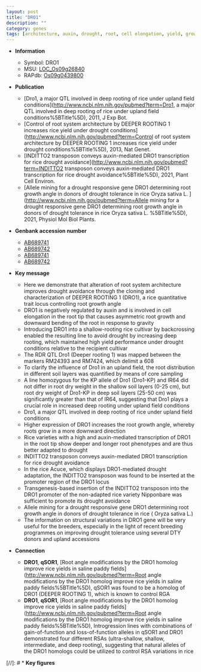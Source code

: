 ```yaml
---
layout: post
title: "DRO1"
description: ""
category: genes
tags: [architecture, auxin, drought, root, cell elongation, yield, growth, tolerance, drought tolerance, breeding, root growth]
---
```


* **Information**  
    + Symbol: DRO1  
    + MSU: [LOC_Os09g26840](http://rice.plantbiology.msu.edu/cgi-bin/ORF_infopage.cgi?orf=LOC_Os09g26840)  
    + RAPdb: [Os09g0439800](http://rapdb.dna.affrc.go.jp/viewer/gbrowse_details/irgsp1?name=Os09g0439800)  

* **Publication**  
    + [Dro1, a major QTL involved in deep rooting of rice under upland field conditions](http://www.ncbi.nlm.nih.gov/pubmed?term=Dro1, a major QTL involved in deep rooting of rice under upland field conditions%5BTitle%5D), 2011, J Exp Bot.
    + [Control of root system architecture by DEEPER ROOTING 1 increases rice yield under drought conditions](http://www.ncbi.nlm.nih.gov/pubmed?term=Control of root system architecture by DEEPER ROOTING 1 increases rice yield under drought conditions%5BTitle%5D), 2013, Nat Genet.
    + [INDITTO2 transposon conveys auxin-mediated DRO1 transcription for rice drought avoidance](http://www.ncbi.nlm.nih.gov/pubmed?term=INDITTO2 transposon conveys auxin-mediated DRO1 transcription for rice drought avoidance%5BTitle%5D), 2021, Plant Cell Environ.
    + [Allele mining for a drought responsive gene DRO1 determining root growth angle in donors of drought tolerance in rice  Oryza sativa L. ](http://www.ncbi.nlm.nih.gov/pubmed?term=Allele mining for a drought responsive gene DRO1 determining root growth angle in donors of drought tolerance in rice  Oryza sativa L. %5BTitle%5D), 2021, Physiol Mol Biol Plants.

* **Genbank accession number**  
    + [AB689741](http://www.ncbi.nlm.nih.gov/nuccore/AB689741)
    + [AB689742](http://www.ncbi.nlm.nih.gov/nuccore/AB689742)
    + [AB689741](http://www.ncbi.nlm.nih.gov/nuccore/AB689741)
    + [AB689742](http://www.ncbi.nlm.nih.gov/nuccore/AB689742)

* **Key message**  
    + Here we demonstrate that alteration of root system architecture improves drought avoidance through the cloning and characterization of DEEPER ROOTING 1 (DRO1), a rice quantitative trait locus controlling root growth angle
    + DRO1 is negatively regulated by auxin and is involved in cell elongation in the root tip that causes asymmetric root growth and downward bending of the root in response to gravity
    + Introducing DRO1 into a shallow-rooting rice cultivar by backcrossing enabled the resulting line to avoid drought by increasing deep rooting, which maintained high yield performance under drought conditions relative to the recipient cultivar
    + The RDR QTL Dro1 (Deeper rooting 1) was mapped between the markers RM24393 and RM7424, which delimit a 608
    + To clarify the influence of Dro1 in an upland field, the root distribution in different soil layers was quantified by means of core sampling
    + A line homozygous for the KP allele of Dro1 (Dro1-KP) and IR64 did not differ in root dry weight in the shallow soil layers (0-25 cm), but root dry weight of Dro1-KP in deep soil layers (25-50 cm) was significantly greater than that of IR64, suggesting that Dro1 plays a crucial role in increased deep rooting under upland field conditions
    + Dro1, a major QTL involved in deep rooting of rice under upland field conditions
    + Higher expression of DRO1 increases the root growth angle, whereby roots grow in a more downward direction
    + Rice varieties with a high and auxin-mediated transcription of DRO1 in the root tip show deeper and longer root phenotypes and are thus better adapted to drought
    + INDITTO2 transposon conveys auxin-mediated DRO1 transcription for rice drought avoidance
    + In the rice Acuce, which displays DRO1-mediated drought adaptation, the INDITTO2 transposon was found to be inserted at the promoter region of the DRO1 locus
    + Transgenesis-based insertion of the INDITTO2 transposon into the DRO1 promoter of the non-adapted rice variety Nipponbare was sufficient to promote its drought avoidance
    + Allele mining for a drought responsive gene DRO1 determining root growth angle in donors of drought tolerance in rice ( Oryza sativa L.)
    + The information on structural variations in DRO1 gene will be very useful for the breeders, especially in the light of recent breeding programmes on improving drought tolerance using several DTY donors and upland accessions

* **Connection**  
    + __DRO1__, __qSOR1__, [Root angle modifications by the DRO1 homolog improve rice yields in saline paddy fields](http://www.ncbi.nlm.nih.gov/pubmed?term=Root angle modifications by the DRO1 homolog improve rice yields in saline paddy fields%5BTitle%5D),  qSOR1 was found to be a homolog of DRO1 (DEEPER ROOTING 1), which is known to control RGA
    + __DRO1__, __qSOR1__, [Root angle modifications by the DRO1 homolog improve rice yields in saline paddy fields](http://www.ncbi.nlm.nih.gov/pubmed?term=Root angle modifications by the DRO1 homolog improve rice yields in saline paddy fields%5BTitle%5D),  Introgression lines with combinations of gain-of-function and loss-of-function alleles in qSOR1 and DRO1 demonstrated four different RSAs (ultra-shallow, shallow, intermediate, and deep rooting), suggesting that natural alleles of the DRO1 homologs could be utilized to control RSA variations in rice

[//]: # * **Key figures**  


